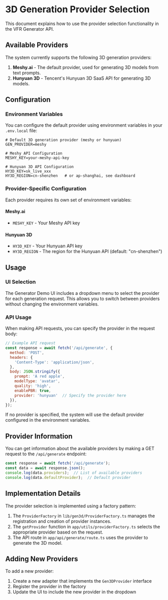 # 3D Generation Provider Selection

This document explains how to use the provider selection functionality in the VFR Generator API.

## Available Providers

The system currently supports the following 3D generation providers:

1. **Meshy.ai** - The default provider, used for generating 3D models from text prompts.
2. **Hunyuan 3D** - Tencent's Hunyuan 3D SaaS API for generating 3D models.

## Configuration

### Environment Variables

You can configure the default provider using environment variables in your `.env.local` file:

```
# Default 3D generation provider (meshy or hunyuan)
GEN_PROVIDER=meshy

# Meshy API Configuration
MESHY_KEY=your-meshy-api-key

# Hunyuan 3D API Configuration
HY3D_KEY=sk_live_xxx
HY3D_REGION=cn-shenzhen   # or ap-shanghai, see dashboard
```

### Provider-Specific Configuration

Each provider requires its own set of environment variables:

#### Meshy.ai
- `MESHY_KEY` - Your Meshy API key

#### Hunyuan 3D
- `HY3D_KEY` - Your Hunyuan API key
- `HY3D_REGION` - The region for the Hunyuan API (default: "cn-shenzhen")

## Usage

### UI Selection

The Generator Demo UI includes a dropdown menu to select the provider for each generation request. This allows you to switch between providers without changing the environment variables.

### API Usage

When making API requests, you can specify the provider in the request body:

```javascript
// Example API request
const response = await fetch('/api/generate', {
  method: 'POST',
  headers: {
    'Content-Type': 'application/json',
  },
  body: JSON.stringify({
    prompt: 'A red apple',
    modelType: 'avatar',
    quality: 'high',
    enablePBR: true,
    provider: 'hunyuan'  // Specify the provider here
  }),
});
```

If no provider is specified, the system will use the default provider configured in the environment variables.

## Provider Information

You can get information about the available providers by making a GET request to the `/api/generate` endpoint:

```javascript
const response = await fetch('/api/generate');
const data = await response.json();
console.log(data.providers);  // List of available providers
console.log(data.defaultProvider);  // Default provider
```

## Implementation Details

The provider selection is implemented using a factory pattern:

1. The `ProviderFactory` in `lib/gen3d/ProviderFactory.ts` manages the registration and creation of provider instances.
2. The `getProvider` function in `app/utils/providerFactory.ts` selects the appropriate provider based on the request.
3. The API route in `app/api/generate/route.ts` uses the provider to generate the 3D model.

## Adding New Providers

To add a new provider:

1. Create a new adapter that implements the `Gen3DProvider` interface
2. Register the provider in the factory
3. Update the UI to include the new provider in the dropdown